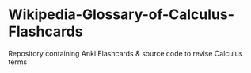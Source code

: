 # Wikipedia-Glossary-of-Calculus-Flashcards
Repository containing Anki Flashcards &amp; source code to revise Calculus terms
